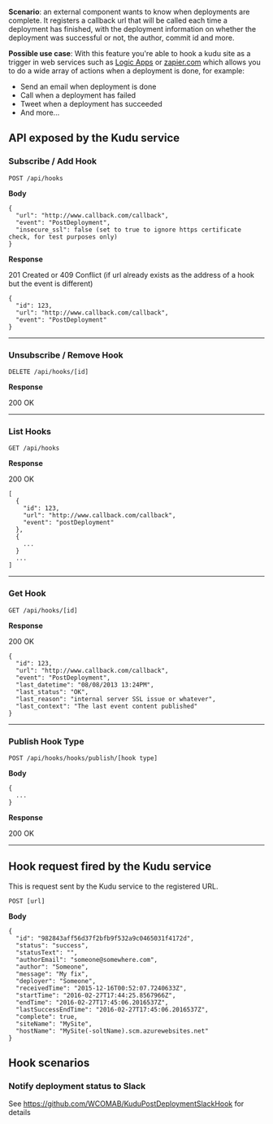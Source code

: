 **Scenario**: an external component wants to know when deployments are complete. It registers a callback url that will be called each time a deployment has finished, with the deployment information on whether the deployment was successful or not, the author, commit id and more.

**Possible use case**: With this feature you're able to hook a kudu site as a trigger in web services such as [Logic Apps](https://aka.ms/logicapps) or [zapier.com](https://zapier.com) which allows you to do a wide array of actions when a deployment is done, for example:
- Send an email when deployment is done
- Call when a deployment has failed
- Tweet when a deployment has succeeded
- And more...

## API exposed by the Kudu service ##

### Subscribe / Add Hook ###

    POST /api/hooks

**Body**

```
{
  "url": "http://www.callback.com/callback",
  "event": "PostDeployment",
  "insecure_ssl": false (set to true to ignore https certificate check, for test purposes only)
}
```

**Response**

201 Created or 409 Conflict (if url already exists as the address of a hook but the event is different)

```
{
  "id": 123,
  "url": "http://www.callback.com/callback",
  "event": "PostDeployment"
}
```

***

### Unsubscribe / Remove Hook ###

    DELETE /api/hooks/[id]

**Response**

200 OK

***

### List Hooks ###

    GET /api/hooks

**Response**

200 OK

```
[
  {
    "id": 123,
    "url": "http://www.callback.com/callback",
    "event": "postDeployment"
  },
  {
    ...
  }
  ...
]
```

***

### Get Hook ###

    GET /api/hooks/[id]

**Response**

200 OK

```
{
  "id": 123,
  "url": "http://www.callback.com/callback",
  "event": "PostDeployment",
  "last_datetime": "08/08/2013 13:24PM",
  "last_status": "OK",
  "last_reason": "internal server SSL issue or whatever",
  "last_context": "The last event content published"
}
```

***

### Publish Hook Type ###

    POST /api/hooks/hooks/publish/[hook type]

**Body**

```
{
  ...
}
```

**Response**

200 OK


***

## Hook request fired by the Kudu service ##

This is request sent by the Kudu service to the registered URL.

    POST [url]

**Body**

```
{
  "id": "982843aff56d37f2bfb9f532a9c0465031f4172d",
  "status": "success",
  "statusText": "",
  "authorEmail": "someone@somewhere.com",
  "author": "Someone",
  "message": "My fix",
  "deployer": "Someone",
  "receivedTime": "2015-12-16T00:52:07.7240633Z",
  "startTime": "2016-02-27T17:44:25.8567966Z",
  "endTime": "2016-02-27T17:45:06.2016537Z",
  "lastSuccessEndTime": "2016-02-27T17:45:06.2016537Z",
  "complete": true,
  "siteName": "MySite",
  "hostName": "MySite(-soltName).scm.azurewebsites.net"
}
```

## Hook scenarios

### Notify deployment status to Slack

See https://github.com/WCOMAB/KuduPostDeploymentSlackHook for details